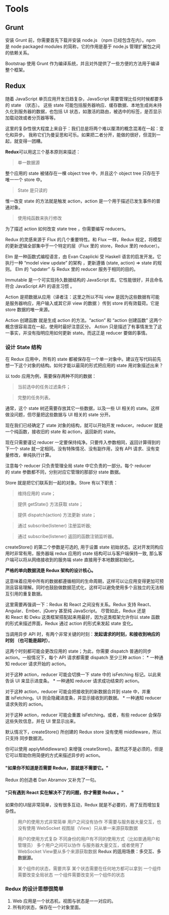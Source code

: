 # Tools

## Grunt

安装 Grunt 前，你需要首先下载并安装 node.js （npm 已经包含在内）。npm 是 node packaged modules 的简称，它的作用是基于 node.js 管理扩展包之间的依赖关系。

Bootstrap 使用 Grunt 作为编译系统，并且对外提供了一些方便的方法用于编译整个框架。

## Redux

随着 JavaScript 单页应用开发日趋复杂，JavaScript 需要管理比任何时候都要多的 state （状态）。 这些 state 可能包括服务器响应、缓存数据、本地生成尚未持久化到服务器的数据，也包括 UI 状态，如激活的路由，被选中的标签，是否显示加载动效或者分页器等等。

这里的复杂性很大程度上来自于：我们总是将两个难以厘清的概念混淆在一起：变化和异步。 我称它们为曼妥思和可乐。如果把二者分开，能做的很好，但混到一起，就变得一团糟。

**Redux**可以用这三个基本原则来描述：

> 单一数据源

整个应用的 state 被储存在一棵 object tree 中，并且这个 object tree 只存在于唯一一个 store 中。

> State 是只读的

惟一改变 state 的方法就是触发 action，action 是一个用于描述已发生事件的普通对象。

> 使用纯函数来执行修改

为了描述 action 如何改变 state tree ，你需要编写 reducers。

Redux 的灵感来源于 Flux 的几个重要特性。和 Flux 一样，Redux 规定，将模型的更新逻辑全部集中于一个特定的层（Flux 里的 store，Redux 里的 reducer）。

Elm 是一种函数式编程语言，由 Evan Czaplicki 受 Haskell 语言的启发开发。它执行一种 “model view update” 的架构 ，更新遵循 (state, action) => state 的规则。 Elm 的 “updater” 与 Redux 里的 reducer 服务于相同的目的。

Immutable 是一个可实现持久数据结构的 JavaScript 库。它性能很好，并且命名符合 JavaScript API 的语言习惯 。

Action 是把数据从应用（译者注：这里之所以不叫 view 是因为这些数据有可能是服务器响应，用户输入或其它非 view 的数据 ）传到 store 的有效载荷。它是 store 数据的唯一来源。

Action 创建函数 就是生成 action 的方法。“action” 和 “action 创建函数” 这两个概念很容易混在一起，使用时最好注意区分。
Action 只是描述了有事情发生了这一事实，并没有指明应用如何更新 state。而这正是 reducer 要做的事情。

### 设计 State 结构

在 Redux 应用中，所有的 state 都被保存在一个单一对象中。建议在写代码前先想一下这个对象的结构。如何才能以最简的形式把应用的 state 用对象描述出来？

以 todo 应用为例，需要保存两种不同的数据：

> 当前选中的任务过滤条件；

> 完整的任务列表。

通常，这个 state 树还需要存放其它一些数据，以及一些 UI 相关的 state。这样做没问题，但尽量把这些数据与 UI 相关的 state 分开。

现在我们已经确定了 state 对象的结构，就可以开始开发 reducer。reducer 就是一个纯函数，接收旧的 state 和 action，返回新的 state。

现在只需要谨记 reducer 一定要保持纯净。只要传入参数相同，返回计算得到的下一个 state 就一定相同。没有特殊情况、没有副作用，没有 API 请求、没有变量修改，单纯执行计算。

注意每个 reducer 只负责管理全局 state 中它负责的一部分。每个 reducer 的 state 参数都不同，分别对应它管理的那部分 state 数据。

Store 就是把它们联系到一起的对象。Store 有以下职责：

> 维持应用的 state；

> 提供 getState() 方法获取 state；

> 提供 dispatch(action) 方法更新 state；

> 通过 subscribe(listener) 注册监听器;

> 通过 subscribe(listener) 返回的函数注销监听器。

createStore() 的第二个参数是可选的, 用于设置 state 初始状态。这对开发同构应用时非常有用，服务器端 redux 应用的 state 结构可以与客户端保持一致, 那么客户端可以将从网络接收到的服务端 state 直接用于本地数据初始化。

**严格的单向数据流是 Redux 架构的设计核心。**

这意味着应用中所有的数据都遵循相同的生命周期，这样可以让应用变得更加可预测且容易理解。同时也鼓励做数据范式化，这样可以避免使用多个且独立的无法相互引用的重复数据。

这里需要再强调一下：Redux 和 React 之间没有关系。Redux 支持 React、Angular、Ember、jQuery 甚至纯 JavaScript。
尽管如此，Redux 还是和 React 和 Deku 这类框架搭配起来用最好，因为这类框架允许你以 state 函数的形式来描述界面，Redux 通过 action 的形式来发起 state 变化。

当调用异步 API 时，有两个非常关键的时刻：**发起请求的时刻，和接收到响应的时刻 （也可能是超时）**。

这两个时刻都可能会更改应用的 state；为此，你需要 dispatch 普通的同步 action。一般情况下，每个 API 请求都需要 dispatch 至少三种 action：
*
一种通知 reducer 请求开始的 action。
>
对于这种 action，reducer 可能会切换一下 state 中的 isFetching 标记。以此来告诉 UI 来显示进度条。
*
一种通知 reducer 请求成功结束的 action。
>
对于这种 action，reducer 可能会把接收到的新数据合并到 state 中，并重置 isFetching。UI 则会隐藏进度条，并显示接收到的数据。
*
一种通知 reducer 请求失败的 action。
>
对于这种 action，reducer 可能会重置 isFetching。或者，有些 reducer 会保存这些失败信息，并在 UI 里显示出来。

默认情况下，createStore() 所创建的 Redux store 没有使用 middleware，所以只支持 同步数据流。

你可以使用 applyMiddleware() 来增强 createStore()。虽然这不是必须的，但是它可以帮助你用简便的方式来描述异步的 action。

#### "如果你不知道是否需要 Redux，那就是不需要它。"
Redux 的创造者 Dan Abramov 又补充了一句。
#### "只有遇到 React 实在解决不了的问题，你才需要 Redux 。"

如果你的UI层非常简单，没有很多互动，Redux 就是不必要的，用了反而增加复杂性。

> 用户的使用方式非常简单
> 用户之间没有协作
> 不需要与服务器大量交互，也没有使用 WebSocket
> 视图层（View）只从单一来源获取数据

> 用户的使用方式复杂
> 不同身份的用户有不同的使用方式（比如普通用户和管理员）
> 多个用户之间可以协作
> 与服务器大量交互，或者使用了WebSocket
> View要从多个来源获取数据
**Redux 的适用场景：多交互、多数据源。**

> 某个组件的状态，需要共享
> 某个状态需要在任何地方都可以拿到
> 一个组件需要改变全局状态
> 一个组件需要改变另一个组件的状态

### Redux 的设计思想很简单
1. Web 应用是一个状态机，视图与状态是一一对应的。
2. 所有的状态，保存在一个对象里面。